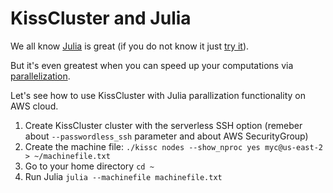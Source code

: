 # KissCluster and Julia

We all know [Julia](https://julialang.org/) is great (if you do not know it just [try it](https://juliabox.com/)).

But it's even greatest when you can speed up your computations via [parallelization](https://docs.julialang.org/en/latest/manual/parallel-computing).

Let's see how to use KissCluster with Julia parallization functionality on AWS cloud.

1. Create KissCluster cluster with the serverless SSH option (remeber about `--passwordless_ssh` parameter and about AWS SecurityGroup)
1. Create the machine file:  `./kissc nodes --show_nproc yes myc@us-east-2 > ~/machinefile.txt`
1. Go to your home directory `cd ~`
1. Run Julia `julia --machinefile machinefile.txt` 

